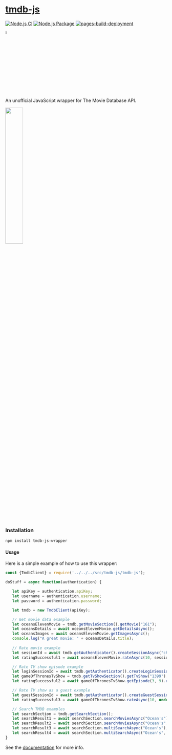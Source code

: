 # [tmdb-js](https://github.com/david98hall/tmdb-js)
[![Node.js CI](https://github.com/david98hall/tmdb-js/actions/workflows/node.js.yml/badge.svg)](https://github.com/david98hall/tmdb-js/actions/workflows/node.js.yml) [![Node.js Package](https://github.com/david98hall/tmdb-js/actions/workflows/npm-publish.yml/badge.svg)](https://github.com/david98hall/tmdb-js/actions/workflows/npm-publish.yml) [![pages-build-deployment](https://github.com/david98hall/tmdb-js/actions/workflows/pages/pages-build-deployment/badge.svg)](https://github.com/david98hall/tmdb-js/actions/workflows/pages/pages-build-deployment)

[<img src="https://github.com/npm/logos/blob/master/npm%20logo/npm-logo-red.svg" width="5%">](https://www.npmjs.com/package/tmdb-js-wrapper)

An unofficial JavaScript wrapper for The Movie Database API.

[<img src="https://www.themoviedb.org/assets/2/v4/logos/v2/blue_long_2-9665a76b1ae401a510ec1e0ca40ddcb3b0cfe45f1d51b77a308fea0845885648.svg" width="33%">](https://www.themoviedb.org/)

### Installation

```
npm install tmdb-js-wrapper
```

#### Usage
Here is a simple example of how to use this wrapper:
```javascript
const {TmdbClient} = require('../../../src/tmdb-js/tmdb-js');

doStuff = async function(authentication) {

   let apiKey = authentication.apiKey;
   let username = authentication.username;
   let password = authentication.password;

   let tmdb = new TmdbClient(apiKey);

   // Get movie data example
   let oceansElevenMovie = tmdb.getMovieSection().getMovie("161");
   let oceansDetails = await oceansElevenMovie.getDetailsAsync();
   let oceansImages = await oceansElevenMovie.getImagesAsync();
   console.log("A great movie: " + oceansDetails.title);
   
   // Rate movie example
   let sessionId = await tmdb.getAuthenticator().createSessionAsync("chrome"); // One way of getting a session ID
   let ratingSuccessful1 = await oceansElevenMovie.rateAsync(10, sessionId);

   // Rate TV show episode example
   let loginSessionId = await tmdb.getAuthenticator().createLoginSessionAsync(username, password); // Another way of getting a session ID
   let gameOfThronesTvShow = tmdb.getTvShowSection().getTvShow("1399");
   let ratingSuccessful2 = await gameOfThronesTvShow.getEpisode(3, 9).rateAsync(10, sessionId);

   // Rate TV show as a guest example
   let guestSessionId = await tmdb.getAuthenticator().createGuestSessionAsync();
   let ratingSuccessful3 = await gameOfThronesTvShow.rateAsync(10, undefined, guestSessionId);

   // Search TMDB examples
   let searchSection = tmdb.getSearchSection();
   let searchResult1 = await searchSection.searchMoviesAsync("Ocean's");
   let searchResult2 = await searchSection.searchMoviesAsync("Ocean's", 1, 1);
   let searchResult3 = await searchSection.multiSearchAsync("Ocean's");
   let searchResult4 = await searchSection.multiSearchAsync("Ocean's", 1, 2);
}
```

See the [documentation](https://david98hall.github.io/tmdb-js/) for more info.
